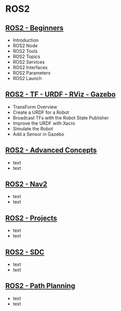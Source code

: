 # ROS2

## [ROS2 - Beginners](ros2_beginners/README.md)

- Introduction
- ROS2 Node
- ROS2 Tools
- ROS2 Topics
- ROS2 Services
- ROS2 Interfaces
- ROS2 Parameters
- ROS2 Launch

## [ROS2 - TF - URDF - RViz - Gazebo](ros2_tf-urdf-rviz-gazebo/README.md)

- TransForm Overview
- Create a URDF for a Robot
- Broadcast TFs with the Robot State Publisher
- Improve the URDF with Xacro
- Simulate the Robot
- Add a Sensor in Gazebo

## [ROS2 - Advanced Concepts](ros2_advanced-concepts/README.md)

- text
- text

## [ROS2 - Nav2](ros2_nav2/README.md)

- text
- text

## [ROS2 - Projects](ros2_projects/README.md)

- text
- text

## [ROS2 - SDC](ros2_sdc/README.md)

- text
- text

## [ROS2 - Path Planning](ros2_path-planning/README.md)

- text
- text